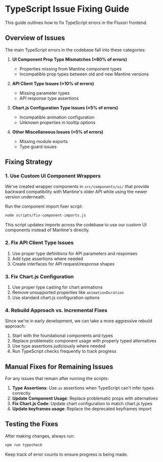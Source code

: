 # TypeScript Issue Fixing Guide

This guide outlines how to fix TypeScript errors in the Fluxori frontend.

## Overview of Issues

The main TypeScript errors in the codebase fall into these categories:

1. **UI Component Prop Type Mismatches (≈80% of errors)**
   - Properties missing from Mantine component types
   - Incompatible prop types between old and new Mantine versions

2. **API Client Type Issues (≈10% of errors)**
   - Missing parameter types
   - API response type assertions

3. **Chart.js Configuration Type Issues (≈5% of errors)**
   - Incompatible animation configuration
   - Unknown properties in tooltip options

4. **Other Miscellaneous Issues (≈5% of errors)**
   - Missing module exports
   - Type guard issues

## Fixing Strategy

### 1. Use Custom UI Component Wrappers

We've created wrapper components in `src/components/ui/` that provide backward compatibility with Mantine's older API while using the newer version underneath.

Run the component import fixer script:

```bash
node scripts/fix-component-imports.js
```

This script updates imports across the codebase to use our custom UI components instead of Mantine's directly.

### 2. Fix API Client Type Issues

1. Use proper type definitions for API parameters and responses
2. Add type assertions where needed
3. Create interfaces for API request/response shapes

### 3. Fix Chart.js Configuration

1. Use proper type casting for chart animations
2. Remove unsupported properties like `animationDuration`
3. Use standard chart.js configuration options

### 4. Rebuild Approach vs. Incremental Fixes

Since we're in early development, we can take a more aggressive rebuild approach:

1. Start with the foundational components and types
2. Replace problematic component usage with properly typed alternatives
3. Use type assertions judiciously where needed
4. Run TypeScript checks frequently to track progress

## Manual Fixes for Remaining Issues

For any issues that remain after running the scripts:

1. **Type Assertions**: Use `as` assertions when TypeScript can't infer types correctly
2. **Update Component Usage**: Replace problematic props with alternatives
3. **Fix Chart.js Code**: Update chart configuration to match chart.js types
4. **Update keyframes usage**: Replace the deprecated keyframes import

## Testing the Fixes

After making changes, always run:

```bash
npm run typecheck
```

Keep track of error counts to ensure progress is being made.